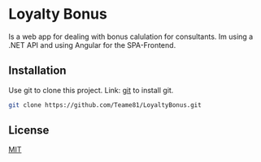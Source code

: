 # Loyalty Bonus

Is a web app for dealing with bonus calulation for consultants.
Im using a .NET API and using Angular for the SPA-Frontend.

## Installation

Use git to clone this project.
Link: [git](https://git-scm.com/book/en/v2/Getting-Started-Installing-Git) to install git.

```bash
git clone https://github.com/Teame81/LoyaltyBonus.git
```

## License

[MIT](https://choosealicense.com/licenses/mit/)
